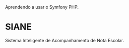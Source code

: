 
Aprendendo a usar o Symfony PHP.

# SIANE

Sistema Inteligente de Acompanhamento de Nota Escolar.

